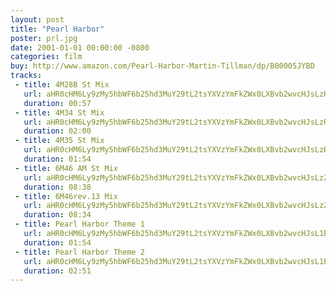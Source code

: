 ```yaml
---
layout: post
title: "Pearl Harbor"
poster: prl.jpg
date: 2001-01-01 00:00:00 -0800
categories: film
buy: http://www.amazon.com/Pearl-Harbor-Martin-Tillman/dp/B00005JYBD
tracks:
 - title: 4M28B St Mix
   url: aHR0cHM6Ly9zMy5hbWF6b25hd3MuY29tL2tsYXVzYmFkZWx0LXBvb2wvcHJsLzRNMjhCIFN0IE1peC5tcDM=
   duration: 00:57
 - title: 4M34 St Mix
   url: aHR0cHM6Ly9zMy5hbWF6b25hd3MuY29tL2tsYXVzYmFkZWx0LXBvb2wvcHJsLzRNMzQgU3QgTWl4Lm1wMw==
   duration: 02:00
 - title: 4M35 St Mix
   url: aHR0cHM6Ly9zMy5hbWF6b25hd3MuY29tL2tsYXVzYmFkZWx0LXBvb2wvcHJsLzRNMzUgU3QgTWl4Lm1wMw==
   duration: 01:54
 - title: 6M46 AM St Mix
   url: aHR0cHM6Ly9zMy5hbWF6b25hd3MuY29tL2tsYXVzYmFkZWx0LXBvb2wvcHJsLzZNNDYgQU0gU3QgTWl4Lm1wMw==
   duration: 08:38
 - title: 6M46rev.13 Mix
   url: aHR0cHM6Ly9zMy5hbWF6b25hd3MuY29tL2tsYXVzYmFkZWx0LXBvb2wvcHJsLzZNNDZyZXYuMTMgTWl4Lm1wMw==
   duration: 08:34
 - title: Pearl Harbor Theme 1
   url: aHR0cHM6Ly9zMy5hbWF6b25hd3MuY29tL2tsYXVzYmFkZWx0LXBvb2wvcHJsL1BlYXJsIEhhcmJvciBUaGVtZSAxLm1wMw==
   duration: 01:54
 - title: Pearl Harbor Theme 2
   url: aHR0cHM6Ly9zMy5hbWF6b25hd3MuY29tL2tsYXVzYmFkZWx0LXBvb2wvcHJsL1BlYXJsIEhhcmJvciBUaGVtZSAyLm1wMw==
   duration: 02:51
---
```


